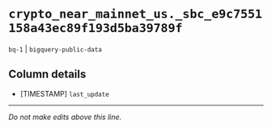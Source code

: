 # `crypto_near_mainnet_us._sbc_e9c7551158a43ec89f193d5ba39789f`
`bq-1` | `bigquery-public-data`

## Column details
* [TIMESTAMP] `last_update`

-------------------------------------------------------------------------------
*Do not make edits above this line.*
